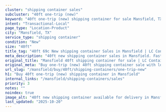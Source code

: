 ```yaml
---
cluster: "shipping container sales"
subcluster: "40ft one-trip (new)"
keyword: "40ft one-trip (new) shipping container for sale Mansfield, TX"
intent: "Transactional-Local"
page_type: "Location-Product"
city: "Mansfield, TX"
service_type: "shipping container"
condition: "New"
size: "40ft"
title_tag: "40ft 69c New shipping container Sales in Mansfield | LC Container"
meta_description: "40ft new shipping container sales in Mansfield. Fast delivery, competitive pricing. Serving shipping containers area. Quote ID: P10. Call (214) 524-4168 for your free quote today."
original_title: "Mansfield 40ft shipping container for sale | LC Container"
original_meta: "Buy one-trip (new) 40ft shipping container sale with local delivery in Mansfield, TX. LC Container — local Since 2003. Request a fast quote today."
url_slug: "/mansfield/buy/40ft/shipping-containers/one-trip-new"
h1: "Buy 40ft one-trip (new) shipping container in Mansfield"
internal_links: "/mansfield/shipping-containers/sales"
priority: 3
notes: ""
noindex: true
image_alt: "40ft new shipping container available for delivery in Mansfield"
last_updated: "2025-10-20"
---
```


<!-- TODO: Add unique city/inventory copy, images, and internal links here. -->
